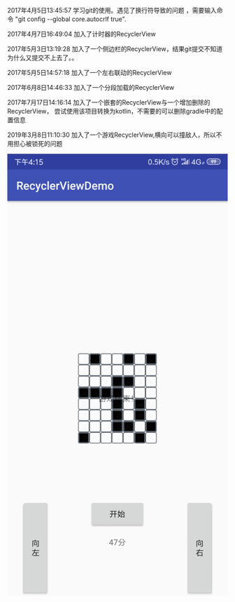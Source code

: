 2017年4月5日13:45:57
学习git的使用。遇见了换行符导致的问题 ，需要输入命令 "git config --global core.autocrlf true".

2017年4月7日16:49:04
加入了计时器的RecyclerView

2017年5月3日13:19:28
加入了一个侧边栏的RecyclerView，结果git提交不知道为什么又提交不上去了。。

2017年5月5日14:57:18
加入了一个左右联动的RecyclerView

2017年6月8日14:46:33
加入了一个分段加载的RecyclerView

2017年7月17日14:16:14
加入了一个嵌套的RecyclerView与一个增加删除的RecyclerView，
尝试使用该项目转换为kotlin，不需要的可以删除gradle中的配置信息

2019年3月8日11:10:30
加入了一个游戏RecyclerView,横向可以撞敌人，所以不用担心被锁死的问题


![Image text](https://github.com/Liveinadream/RecyclerViewDemo/blob/master/img-folder/game.png)